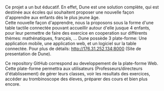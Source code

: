 Ce projet a un but éducatif. En effet, Dune est une solution complète, qui est destinée aux écoles qui souhaitent proposer une nouvelle façon d'apprendre aux enfants dès le plus jeune âge.	<br />
Cette nouvelle façon d'apprendre, nous la proposons sous la forme d'une table tactile connectée pouvant accueillir autour d'elle jusque 4 enfants, pour leur permettre de faire des exercice en cooperation sur différents thèmes: mathénatiques, français, ...	
Dune possède 3 plate-forme: Une application mobile, une application web, et un logiciel sur la table connectée.	
Pour plus de détails: http://176.31.252.134:8000 (Site de presentation de Dune).	


 Ce repository GitHub correspond au developpement de la plate-forme Web. Cette plate-forme permettra aux utilisateurs (Professeurs/directeurs d'établissement) de gérer leurs classes, voir les resultats des exercices, accéder au trombinoscope des éleves, préparer des cours et bien plus encore.
